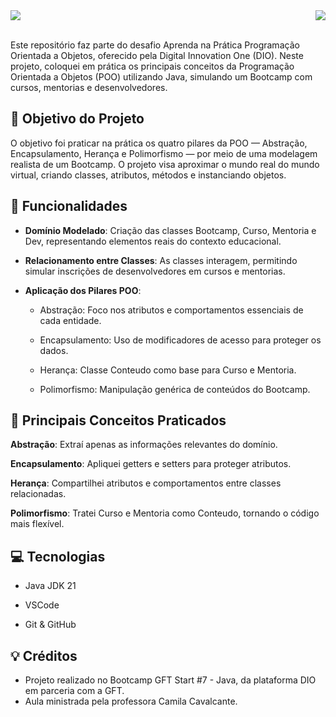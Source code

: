<img src="https://raw.githubusercontent.com/dsbfelipe/readme-banners/main/images/dio.png">
<img align="right" src="https://img.shields.io/badge/java-%23ED8B00.svg?style=for-the-badge&logo=openjdk&logoColor=white">

<br>
<br>

Este repositório faz parte do desafio Aprenda na Prática Programação Orientada a Objetos, oferecido pela Digital Innovation One (DIO). Neste projeto, coloquei em prática os principais conceitos da Programação Orientada a Objetos (POO) utilizando Java, simulando um Bootcamp com cursos, mentorias e desenvolvedores.

## 📝 Objetivo do Projeto

O objetivo foi praticar na prática os quatro pilares da POO — Abstração, Encapsulamento, Herança e Polimorfismo — por meio de uma modelagem realista de um Bootcamp. O projeto visa aproximar o mundo real do mundo virtual, criando classes, atributos, métodos e instanciando objetos.

## 🔧 Funcionalidades

- **Domínio Modelado**: Criação das classes Bootcamp, Curso, Mentoria e Dev, representando elementos reais do contexto educacional.

- **Relacionamento entre Classes**: As classes interagem, permitindo simular inscrições de desenvolvedores em cursos e mentorias.

- **Aplicação dos Pilares POO**:

  - Abstração: Foco nos atributos e comportamentos essenciais de cada entidade.

  - Encapsulamento: Uso de modificadores de acesso para proteger os dados.

  - Herança: Classe Conteudo como base para Curso e Mentoria.

  - Polimorfismo: Manipulação genérica de conteúdos do Bootcamp.

## 📖 Principais Conceitos Praticados

**Abstração**: Extraí apenas as informações relevantes do domínio.

**Encapsulamento**: Apliquei getters e setters para proteger atributos.

**Herança**: Compartilhei atributos e comportamentos entre classes relacionadas.

**Polimorfismo**: Tratei Curso e Mentoria como Conteudo, tornando o código mais flexível.

## 💻 Tecnologias

- Java JDK 21

- VSCode

- Git & GitHub

## 💡 Créditos

- Projeto realizado no Bootcamp GFT Start #7 - Java, da plataforma DIO em parceria com a GFT.
- Aula ministrada pela professora Camila Cavalcante.
